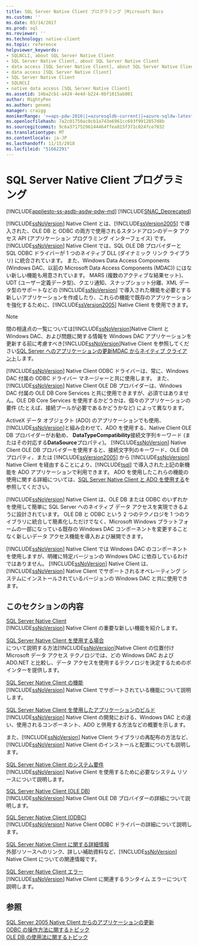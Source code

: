 ```yaml
---
title: SQL Server Native Client プログラミング |Microsoft Docs
ms.custom: ''
ms.date: 03/14/2017
ms.prod: sql
ms.reviewer: ''
ms.technology: native-client
ms.topic: reference
helpviewer_keywords:
- SQLNCLI, about SQL Server Native Client
- SQL Server Native Client, about SQL Server Native Client
- data access [SQL Server Native Client], about SQL Server Native Client
- data access [SQL Server Native Client]
- SQL Server Native Client
- SQLNCLI
- native data access [SQL Server Native Client]
ms.assetid: 14ba2cb1-a424-4e4d-b224-0bf1015ab801
author: MightyPen
ms.author: genemi
manager: craigg
monikerRange: '>=aps-pdw-2016||=azuresqldb-current||=azure-sqldw-latest||>=sql-server-2016||=sqlallproducts-allversions||>=sql-server-linux-2017||=azuresqldb-mi-current'
ms.openlocfilehash: 7a2c01750ac0cb1a743e6961cc693f9912857d8b
ms.sourcegitcommit: 9c6a37175296144464ffea815f371c024fce7032
ms.translationtype: MT
ms.contentlocale: ja-JP
ms.lasthandoff: 11/15/2018
ms.locfileid: "51662291"
---
```

# <a name="sql-server-native-client-programming"></a>SQL Server Native Client プログラミング
[!INCLUDE[appliesto-ss-asdb-asdw-pdw-md](../../includes/appliesto-ss-asdb-asdw-pdw-md.md)]
[!INCLUDE[SNAC_Deprecated](../../includes/snac-deprecated.md)]

  [!INCLUDE[ssNoVersion](../../includes/ssnoversion-md.md)] Native Client とは、[!INCLUDE[ssVersion2005](../../includes/ssversion2005-md.md)] で導入された、OLE DB と ODBC の両方で使用されるスタンドアロンのデータ アクセス API (アプリケーション プログラミング インターフェイス) です。 [!INCLUDE[ssNoVersion](../../includes/ssnoversion-md.md)] Native Client では、SQL OLE DB プロバイダーと SQL ODBC ドライバーが 1 つのネイティブ DLL (ダイナミック リンク ライブラリ) に統合されています。 また、Windows Data Access Components (Windows DAC、以前の Microsoft Data Access Components (MDAC)) にはない新しい機能も用意されています。 MARS (複数のアクティブな結果セット)、UDT (ユーザー定義データ型)、クエリ通知、スナップショット分離、XML データ型のサポートなどの [!INCLUDE[ssNoVersion](../../includes/ssnoversion-md.md)] で導入された機能を必要とする新しいアプリケーションを作成したり、これらの機能で既存のアプリケーションを強化するために、[!INCLUDE[ssVersion2005](../../includes/ssversion2005-md.md)] Native Client を使用できます。  
  
> [!NOTE]  
>  間の相違点の一覧については[!INCLUDE[ssNoVersion](../../includes/ssnoversion-md.md)]Native Client と Windows DAC、および問題に関する情報を Windows DAC アプリケーションを更新する前に考慮すべき[!INCLUDE[ssNoVersion](../../includes/ssnoversion-md.md)]Native Client を参照してください[SQL Server へのアプリケーションの更新MDAC からネイティブ クライアント](../../relational-databases/native-client/applications/updating-an-application-to-sql-server-native-client-from-mdac.md)します。  
  
 [!INCLUDE[ssNoVersion](../../includes/ssnoversion-md.md)] Native Client ODBC ドライバーは、常に、Windows DAC 付属の ODBC ドライバー マネージャーと共に使用します。 また、[!INCLUDE[ssNoVersion](../../includes/ssnoversion-md.md)] Native Client OLE DB プロバイダーは、Windows DAC 付属の OLE DB Core Services と共に使用できますが、必須ではありません。OLE DB Core Services を使用するかどうかは、個々のアプリケーションの要件 (たとえば、接続プールが必要であるかどうかなど) によって異なります。  
  
 ActiveX データ オブジェクト (ADO) のアプリケーションでも使用、[!INCLUDE[ssNoVersion](../../includes/ssnoversion-md.md)]と組み合わせて、ADO を使用する、Native Client OLE DB プロバイダーがお勧め、 **DataTypeCompatibility**接続文字列キーワード (またはその対応する**DataSource**プロパティ)。 [!INCLUDE[ssNoVersion](../../includes/ssnoversion-md.md)] Native Client OLE DB プロバイダーを使用すると、接続文字列のキーワード、OLE DB プロパティ、または [!INCLUDE[ssVersion2005](../../includes/ssversion2005-md.md)] から [!INCLUDE[ssNoVersion](../../includes/ssnoversion-md.md)] Native Client を経由することにより、[!INCLUDE[tsql](../../includes/tsql-md.md)] で導入された上記の新機能を ADO アプリケーションで利用できます。 ADO を使用したこれらの機能の使用に関する詳細については、[SQL Server Native Client と ADO を使用する](../../relational-databases/native-client/applications/using-ado-with-sql-server-native-client.md)を参照してください。  
  
 [!INCLUDE[ssNoVersion](../../includes/ssnoversion-md.md)] Native Client は、OLE DB または ODBC のいずれかを使用して簡単に SQL Server へのネイティブ データ アクセスを実現できるように設計されています。 OLE DB と ODBC という 2 つのテクノロジを 1 つのライブラリに統合して簡素化しただけでなく、Microsoft Windows プラットフォームの一部になっている既存の Windows DAC コンポーネントを変更することなく新しいデータ アクセス機能を導入および展開できます。  
  
 [!INCLUDE[ssNoVersion](../../includes/ssnoversion-md.md)] Native Client では Windows DAC のコンポーネントを使用しますが、明確に特定バージョンの Windows DAC に依存しているわけではありません。 [!INCLUDE[ssNoVersion](../../includes/ssnoversion-md.md)] Native Client は、[!INCLUDE[ssNoVersion](../../includes/ssnoversion-md.md)] Native Client でサポートされるオペレーティング システムにインストールされているバージョンの Windows DAC と共に使用できます。  
  
## <a name="in-this-section"></a>このセクションの内容  
 [SQL Server Native Client](../../relational-databases/native-client/sql-server-native-client.md)  
 [!INCLUDE[ssNoVersion](../../includes/ssnoversion-md.md)] Native Client の重要な新しい機能を紹介します。  
  
 [SQL Server Native Client を使用する場合](../../relational-databases/native-client/when-to-use-sql-server-native-client.md)  
 について説明する方法[!INCLUDE[ssNoVersion](../../includes/ssnoversion-md.md)]Native Client の位置付け Microsoft データ アクセス テクノロジでは、どの Windows DAC および ADO.NET と比較し、データ アクセスを使用するテクノロジを決定するためのポインターを提供します。  
  
 [SQL Server Native Client の機能](../../relational-databases/native-client/features/sql-server-native-client-features.md)  
 [!INCLUDE[ssNoVersion](../../includes/ssnoversion-md.md)] Native Client でサポートされている機能について説明します。  
  
 [SQL Server Native Client を使用したアプリケーションのビルド](../../relational-databases/native-client/applications/building-applications-with-sql-server-native-client.md)  
 [!INCLUDE[ssNoVersion](../../includes/ssnoversion-md.md)] Native Client の開発における、Windows DAC との違い、使用されるコンポーネント、ADO と併用する方法などの概要を示します。  
  
 また、[!INCLUDE[ssNoVersion](../../includes/ssnoversion-md.md)] Native Client ライブラリの再配布の方法など、[!INCLUDE[ssNoVersion](../../includes/ssnoversion-md.md)] Native Client のインストールと配置についても説明します。  
  
 [SQL Server Native Client のシステム要件](../../relational-databases/native-client/system-requirements-for-sql-server-native-client.md)  
 [!INCLUDE[ssNoVersion](../../includes/ssnoversion-md.md)] Native Client を使用するために必要なシステム リソースについて説明します。  
  
 [SQL Server Native Client &#40;OLE DB&#41;](../../relational-databases/native-client/ole-db/sql-server-native-client-ole-db.md)  
 [!INCLUDE[ssNoVersion](../../includes/ssnoversion-md.md)] Native Client OLE DB プロバイダーの詳細について説明します。  
  
 [SQL Server Native Client &#40;ODBC&#41;](../../relational-databases/native-client/odbc/sql-server-native-client-odbc.md)  
 [!INCLUDE[ssNoVersion](../../includes/ssnoversion-md.md)] Native Client ODBC ドライバーの詳細について説明します。  
  
 [SQL Server Native Client に関する詳細情報](../../relational-databases/native-client/finding-more-sql-server-native-client-information.md)  
 外部リソースへのリンク、詳しい補助資料など、[!INCLUDE[ssNoVersion](../../includes/ssnoversion-md.md)] Native Client についての関連情報です。  
  
 [SQL Server Native Client エラー](https://msdn.microsoft.com/library/ebd0e9a8-5fe5-4b15-9a44-2f131a13c186)  
 [!INCLUDE[ssNoVersion](../../includes/ssnoversion-md.md)] Native Client に関連するランタイム エラーについて説明します。  
  
## <a name="see-also"></a>参照  
 [SQL Server 2005 Native Client からのアプリケーションの更新](../../relational-databases/native-client/applications/updating-an-application-from-sql-server-2005-native-client.md)   
 [ODBC の操作方法に関するトピック](../../relational-databases/native-client-odbc-how-to/odbc-how-to-topics.md)   
 [OLE DB の使用法に関するトピック](../../relational-databases/native-client-ole-db-how-to/ole-db-how-to-topics.md)  
  
  
